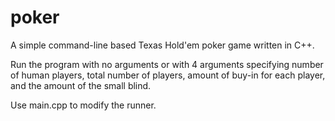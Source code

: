 # poker

A simple command-line based Texas Hold'em poker game written in C++.

Run the program with no arguments or with 4 arguments specifying number of human players, total number of players, amount of buy-in for each player, and the amount of the small blind.

Use main.cpp to modify the runner.


